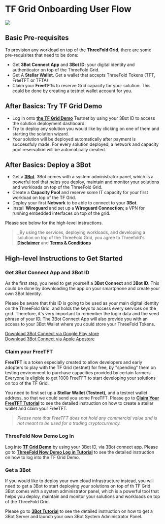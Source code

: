 # TF Grid Onboarding User Flow

![](./img/userflow.png)

## Basic Pre-requisites

To provision any workload on top of the __ThreeFold Grid__, there are some pre-requisites that need to be done:
- Get __3Bot Connect App__ and __3Bot ID__: your digital identity and authenticator on top of the ThreeFold Grid.
- Get A __Stellar Wallet__. Get a wallet that accepts ThreeFold Tokens (TFT, FreeTFT or TFTA)
- Claim your __FreeTFTs__ to reserve Grid capacity for your solution. This could be done by creating a testnet wallet account for you.

## After Basics: Try TF Grid Demo

- Log in onto [__the TF Grid Demo__](https://demo.testnet.grid.tf/) Testnet by using your 3Bot ID to access the solution deployment dashboard.
- Try to deploy any solution you would like by clicking on one of them and starting the solution wizard.
- Your solution will be deployed automatically after payment is successfuly made. For every solution deployed, a network and capacity pool reservation will be automatically created.

## After Basics: Deploy a 3Bot

- Get a [__3Bot__](https://deploy3bot.grid.tf/). 3Bot comes with a system administrator panel, which is a powerful tool that helps you deploy, maintain and monitor your solutions and workloads on top of the ThreeFold Grid.
- Create a __Capacity Pool__ and reserve some IT capacity for your first workload on top of the TF Grid.
- Deploy your first __Network__ to be able to connect to your __3Bot__.
- Install __Wireguard__ and set up a __Wireguard Connection__; a VPN for running embedded interfaces on top of the grid.


Please see below for the high-level instructions.

> _By using the services, deploying workloads, and developing a solution on top of the ThreeFold Grid, you agree to Threefold's [__Disclaimer__](disclaimer.md) and [__Terms & Conditions__](terms_conditions.md)


## High-level Instructions to Get Started


### Get 3Bot Connect App and 3Bot ID

As the first step, you need to get yourself a **3Bot Connect** and **3Bot ID**. This could be done by downloading the app on your smartphone and create your own 3Bot Identity. 

Please be aware that this ID is going to be used as your main digital identity on the ThreeFold Grid, and holds the keys to access every services on the grid. Therefore, it's very important to remember the login data and the seed phrase of your ID. The 3Bot Connect App will also provide you with an access to your 3Bot Wallet where you could store your ThreeFold Tokens.

[Download 3Bot Connect via Google Play store](https://play.google.com/store/apps/details?id=org.jimber.threebotlogin&hl=en) <BR>
[Download 3Bot Connect via Apple Appstore](https://apps.apple.com/us/app/3bot-connect/id1459845885)


### Claim your FreeTFT 

__FreeTFT__ is a token especially created to allow developers and early adopters to play with the TF Grid (testnet) for free, by "spending" them on testing environment to purchase capacities provided by certain farmers. Everyone is eligible to get 1000 FreeTFT to start developing your solutions on top of the TF Grid. 

You need to first set up a __Stellar Wallet (Testnet)__, and a testnet wallet address, so that we could send you some FreeTFT.
Please go to [**Claim Your FreeTFT Tutorial**](getting_started_get_tft.md) to see the detailed instruction on how to create a stellar wallet and claim your FreeTFT.

> _Please note that FreeTFT does not hold any commercial value and is not meant to be used for a trading cryptocurrency._
 

### ThreeFold Now Demo Log In

Log into [**TF Grid Demo**](https://demo.testnet.grid.tf/) by using your 3Bot ID, via 3Bot connect app.
Please go to [**ThreeFold Now Demo Log in Tutorial**](getting_started_threefold_now.md) to see the detailed instruction on how to log into the TF Grid Demo.



### Get a 3Bot

If you would like to deploy your own cloud infrastructure instead, you will need to get a 3Bot to start deploying your solutions on top of th TF Grid. 3Bot comes with a system administrator panel, which is a powerful tool that helps you deploy, maintain and monitor your solutions and workloads on top of the ThreeFold Grid.

Please go to [**3Bot Tutorial**](getting_started_3bot.md) to see the detailed instruction on how to get a 3Bot Server and launch your own 3Bot System Administrator Panel.